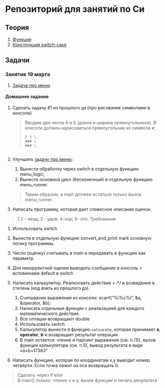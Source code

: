 # Репозиторий для занятий по Си
## Теория
1. [Функции](theory/functions.md)
2. [Конструкция switch-case](theory/switch.md)

## Задачи

### Занятие 19 марта
1. [Задача про меню](practice/19.03.23/simple_menu.c) 

#### Домашнее задание
1. Сделать задачу #1 из прошлого дз (про рисование символами в консоли)
   > Вводим два числа А и Б (длина и ширина прямоугольника). В консоли должен нарисоваться прямоугольник из символа `#`;
   > ``` 
    > 2 3 \
    > ### \
    > ### \
    ```

2. Улучшить [задачу про меню](practice/19.03.23/simple_menu.c): 
   1. Вынести обработку через switch в отдельную функцию menu_logic;
   2. Вынести основной цикл (бесконечный) в отдельную функцию menu_runner. 
   > Таким образом, в main должен остаться только вызов menu_runner.

3.  Написать программу, которая дает словесное описание оценок. 
   > 1,2 - неуд;
   > 3 - удов;
   > 4-хор; 
   > 5- отл.
   Требования:
   1. Использовать switch
   2. Вынести в отдельную функцию convert_and_print mark основную логику программы.
   3. Число (оценку) считывать в main и передавать в функцию как параметр. 
   4. Для некорректной оценки выводить сообщение в консоль
    > вспоминаем default в switch

4. Написать калькулятор. Реализовать действия +-*/ и возведение в степень (код взять из прошлого дз). 
   1) Считывание выражения из консоли: scanf(“%i%c%i”, &a, &operator, &b);
   2) Написать отдельные функции с реализацией для каждого математического действия.
   3) Все оптации возвращают double 
   4) Использовать switch
   5) Калькулятор вынести в функцию `calcucate`, которая принимает **a**, **operator**, **b** и возвращает результат операции
   6) В main остается: чтение и парсинг выражения (см. п.(1)), вызов функции калькулятора (см. п.5), вывод результата в виде «a+b=17383”

 5.  Написать функцию, которая по координатам х,у выводит номер четверти. Если точка лежит на оси возвращать 0. 
   > Сделать через if else \
   > В main() только: чтение x и y, вызов функции и печать результата